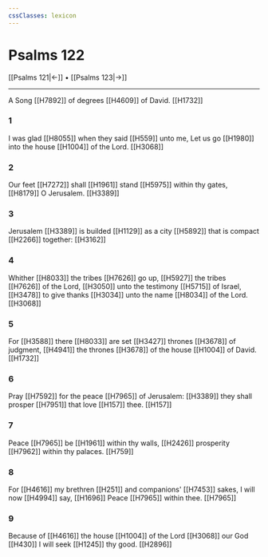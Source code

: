 ```yaml
---
cssClasses: lexicon
---
```

# Psalms 122

[[Psalms 121|←]] • [[Psalms 123|→]]

---

A Song [[H7892]] of degrees [[H4609]] of David. [[H1732]]

### 1
I was glad [[H8055]] when they said [[H559]] unto me, Let us go [[H1980]] into the house [[H1004]] of the Lord. [[H3068]]

### 2
Our feet [[H7272]] shall [[H1961]] stand [[H5975]] within thy gates, [[H8179]] O Jerusalem. [[H3389]]

### 3
Jerusalem [[H3389]] is builded [[H1129]] as a city [[H5892]] that is compact [[H2266]] together: [[H3162]]

### 4
Whither [[H8033]] the tribes [[H7626]] go up, [[H5927]] the tribes [[H7626]] of the Lord, [[H3050]] unto the testimony [[H5715]] of Israel, [[H3478]] to give thanks [[H3034]] unto the name [[H8034]] of the Lord. [[H3068]]

### 5
For [[H3588]] there [[H8033]] are set [[H3427]] thrones [[H3678]] of judgment, [[H4941]] the thrones [[H3678]] of the house [[H1004]] of David. [[H1732]]

### 6
Pray [[H7592]] for the peace [[H7965]] of Jerusalem: [[H3389]] they shall prosper [[H7951]] that love [[H157]] thee. [[H157]]

### 7
Peace [[H7965]] be [[H1961]] within thy walls, [[H2426]] prosperity [[H7962]] within thy palaces. [[H759]]

### 8
For [[H4616]] my brethren [[H251]] and companions' [[H7453]] sakes, I will now [[H4994]] say, [[H1696]] Peace [[H7965]] within thee. [[H7965]]

### 9
Because of [[H4616]] the house [[H1004]] of the Lord [[H3068]] our God [[H430]] I will seek [[H1245]] thy good. [[H2896]]